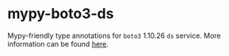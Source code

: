 # mypy-boto3-ds

Mypy-friendly type annotations for `boto3` 1.10.26 `ds` service.
More information can be found [here](https://github.com/vemel/mypy_boto3).